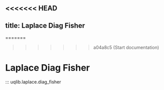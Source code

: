 <<<<<<< HEAD
---
title: Laplace Diag Fisher
---

=======
>>>>>>> a04a8c5 (Start documentation)
# Laplace Diag Fisher

::: uqlib.laplace.diag_fisher